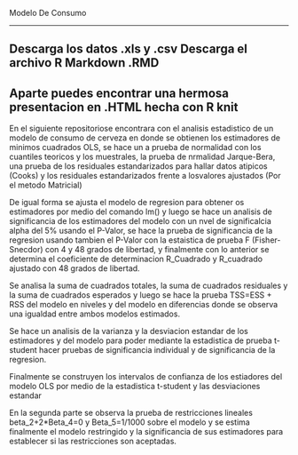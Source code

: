 Modelo De Consumo
_________________________________________

Descarga los datos .xls y .csv
Descarga el archivo R Markdown .RMD
---------------------------------------
Aparte puedes encontrar una hermosa presentacion en .HTML hecha con R knit
---------------------------------------
En el siguiente repositoriose encontrara con el analisis estadistico de un modelo de consumo de cerveza en donde se obtienen los estimadores de minimos cuadrados OLS, se hace un  a prueba de normalidad con los cuantiles teoricos y los muestrales, la prueba de nrmalidad Jarque-Bera, una prueba de los residuales estandarizados para hallar datos atipicos (Cooks) y los residuales estandarizados frente a losvalores ajustados (Por el metodo Matricial)

De igual forma se ajusta el modelo de regresion para obtener os estimadores por medio del comando lm() y luego se hace un analisis de significancia de los estimadores del modelo con un nvel de significalcia alpha del 5% usando el P-Valor, se hace la prueba de significancia de la regresion usando tambien el P-Valor con la estaistica de prueba F (Fisher-Snecdor) con 4 y 48 grados de libertad, y finalmente con lo anterior se determina el coeficiente de determinacion R_Cuadrado y R_cuadrado ajustado con 48 grados de libertad.

Se analisa la suma de cuadrados totales, la suma de cuadrados residuales y la suma de cuadrados esperados y luego se hace la prueba TSS=ESS + RSS del modelo en niveles y del modelo en diferencias donde se observa una igualdad entre ambos modelos estimados.

Se hace un analisis de la varianza y la desviacion estandar de los estimadores y del modelo para poder mediante la estadistica de prueba t-student hacer pruebas de significancia individual y de significancia de la regresion.

Finalmente se construyen los intervalos de confianza de los estiadores del modelo OLS por medio de la estadistica t-student y las desviaciones estandar

En la segunda parte se observa la prueba de restricciones lineales beta_2+2*Beta_4=0 y Beta_5=1/1000 sobre el modelo y se estima finalmente el modelo restringido y la significancia de sus estimadores para establecer si las restricciones son aceptadas.





